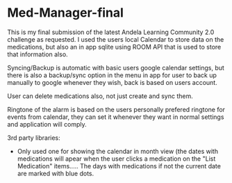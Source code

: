 # Med-Manager-final

This is my final submission of the latest Andela Learning Community 2.0 challenge as requested.
I used the users local Calendar to store data on the medications, but also an in app sqlite using ROOM API that is used to store that
information also.

Syncing/Backup is automatic with basic users google calendar settings, but there is also a backup/sync option in the menu in
app for user to back up manually to google whenever they wish, back is based on users account.

User can delete medications also, not just create and sync them.

Ringtone of the alarm is based on the users personally prefered ringtone for events from calendar, they can set it whenever they want
in normal settings and application will comply.

3rd party libraries:
- Only used one for showing the calendar in month view (the dates with medications will apear when the user clicks a medication
 on the "List Medication" items..... The days with medications if not the current date are marked with blue dots.
 
 
